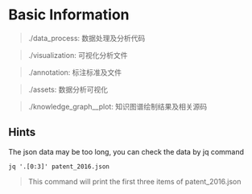 # Basic Information

> ./data_process: 数据处理及分析代码

> ./visualization: 可视化分析文件

> ./annotation: 标注标准及文件

> ./assets: 数据分析可视化

> ./knowledge_graph__plot: 知识图谱绘制结果及相关源码

## Hints

The json data may be too long, you can check the data by jq command

```
jq '.[0:3]' patent_2016.json
```

> This command will print the first three items of patent_2016.json
